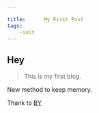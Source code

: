 ```yaml
---

title:      My First Post
tags:
    -init
---
```

## Hey

>This is my first blog.

New method to keep memory.

Thank to [BY](https://github.com/qiubaiying/qiubaiying.github.io)